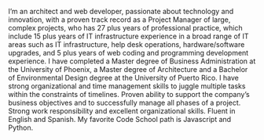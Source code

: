 I’m an architect and web developer, passionate about technology and innovation, with a proven track record as a Project Manager of large, complex projects, who has 27 plus years of professional practice, which include 15 plus years of IT infrastructure experience in a broad range of IT areas such as IT infrastructure, help desk operations, hardware/software upgrades, and 5 plus years of web coding and programming development experience. I have completed a Master degree of Business Administration at the University of Phoenix, a Master degree of Architecture and a Bachelor of Environmental Design degree at the University of Puerto Rico. I have strong organizational and time management skills to juggle multiple tasks within the constraints of timelines.  Proven ability to support the company’s business objectives and to successfully manage all phases of a project.  Strong work responsibility and excellent organizational skills. Fluent in English and Spanish. My favorite Code School path is Javascript and Python.
